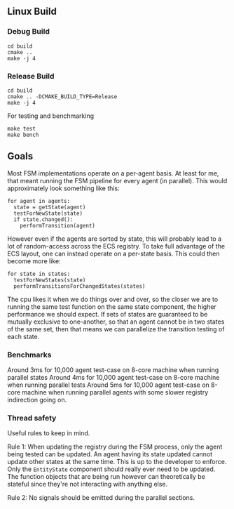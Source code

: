 
## Linux Build

### Debug Build

```
cd build
cmake ..
make -j 4
```

### Release Build

```
cd build
cmake .. -DCMAKE_BUILD_TYPE=Release
make -j 4
```

For testing and benchmarking
```
make test
make bench
```


## Goals

Most FSM implementations operate on a per-agent basis. At least for me, that meant running the FSM pipeline for every agent (in parallel). This would approximately look something like this:

    for agent in agents:
      state = getState(agent)
      testForNewState(state)
      if state.changed():
        performTransition(agent)

However even if the agents are sorted by state, this will probably lead to a lot of random-access across the ECS registry. To take full advantage of the ECS layout, one can instead operate on a per-state basis. This could then become more like:

    for state in states:
      testForNewStates(state)
      performTransitionsForChangedStates(states)


The cpu likes it when we do things over and over, so the closer we are to running the same test function on the same state component, the higher performance we should expect.
If sets of states are guaranteed to be mutually exclusive to one-another, so that an agent cannot be in two states of the same set, then that means we can parallelize the transition testing of each state.

### Benchmarks

Around 3ms for 10,000 agent test-case on 8-core machine when running parallel states
Around 4ms for 10,000 agent test-case on 8-core machine when running parallel tests
Around 5ms for 10,000 agent test-case on 8-core machine when running parallel agents with some slower registry indirection going on.


### Thread safety

Useful rules to keep in mind.

Rule 1: When updating the registry during the FSM process, only the agent being tested can be updated. An agent having its state updated cannot update other states at the same time. This is up to the developer to enforce. Only the `EntityState` component should really ever need to be updated. The function objects that are being run however can theoretically be stateful since they're not interacting with anything else.

Rule 2: No signals should be emitted during the parallel sections.